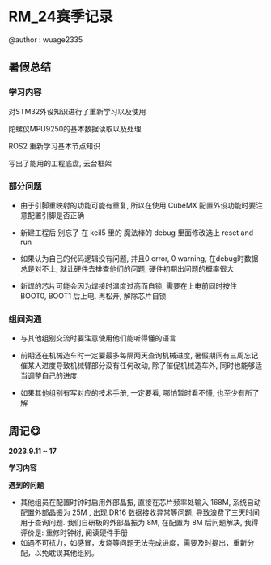 # RM_24赛季记录

@author : wuage2335



## 暑假总结

### 学习内容

对STM32外设知识进行了重新学习以及使用

陀螺仪MPU9250的基本数据读取以及处理

ROS2 重新学习基本节点知识

写出了能用的工程底盘, 云台框架

### 部分问题

* 由于引脚重映射的功能可能有重复, 所以在使用 CubeMX 配置外设功能时要注意配置引脚是否正确

+ 新建工程后 别忘了 在 keil5 里的 魔法棒的 debug 里面修改选上 reset and run

+ 如果认为自己的代码逻辑没有问题, 并且0 error, 0 warning, 在debug时数据总是对不上,  就让硬件去排查他们的问题, 硬件初期出问题的概率很大

+ 新焊的芯片可能会因为焊接时温度过高而自锁, 需要在上电前同时按住 BOOT0, BOOT1 后上电, 再松开, 解除芯片自锁

### 组间沟通

+ 与其他组别交流时要注意使用他们能听得懂的语言

+ 前期还在机械造车时一定要最多每隔两天查询机械进度, 暑假期间有三周忘记催某人进度导致机械臂部分没有任何改动,  除了催促机械造车外, 同时也能够适当调整自己的进度

+ 如果其他组别有写对应的技术手册, 一定要看, 哪怕暂时看不懂, 也至少有所了解



## 周记😋

**2023.9.11 ~ 17**

**学习内容**



**遇到的问题**



+ 其他组员在配置时钟时启用外部晶振, 直接在芯片频率处输入 168M, 系统自动配置外部晶振为 25M , 出现 DR16 数据接收异常等问题, 导致浪费了三天时间用于查询问题. 我们自研板的外部晶振为 8M, 在配置为 8M 后问题解决, 我得评价是: 重修时钟树, 阅读硬件手册
+ 如遇不可抗力，如感冒，发烧等问题无法完成进度，需要及时提出，重新分配，以免耽误其他组别。












































